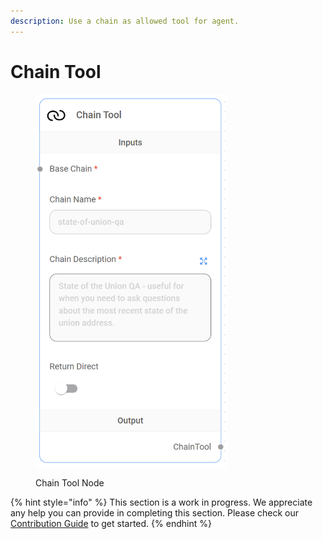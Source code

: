 ```yaml
---
description: Use a chain as allowed tool for agent.
---
```


# Chain Tool

<figure><img src="../../../.gitbook/assets/image (2) (1) (1) (1).png" alt="" width="307"><figcaption><p>Chain Tool Node</p></figcaption></figure>

{% hint style="info" %}
This section is a work in progress. We appreciate any help you can provide in completing this section. Please check our [Contribution Guide](../../../CONTRIBUTING.md) to get started.
{% endhint %}
